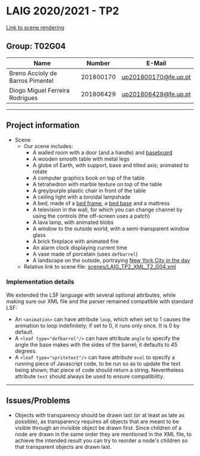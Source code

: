 # LAIG 2020/2021 - TP2

[Link to scene rendering](https://web.fe.up.pt/~up201806429/feup/3/1/laig-t02-g04/TP2/?file=LAIG_TP2_XML_T2_G04.xml)

## Group: T02G04

| Name                             | Number    | E-Mail               |
| -------------------------------- | --------- | -------------------- |
| Breno Accioly de Barros Pimentel | 201800170 | up201800170@fe.up.pt |
| Diogo Miguel Ferreira Rodrigues  | 201806429 | up201806429@fe.up.pt |

----
## Project information

- Scene
  - Our scene includes:
    - A walled room with a door (and a handle) and [baseboard](https://en.wikipedia.org/wiki/Baseboard)
    - A wooden smooth table with metal legs
    - A globe of Earth, with support, base and tilted axis; animated to rotate
    - A computer graphics book on top of the table
    - A tetrahedron with marble texture on top of the table
    - A grey/purple plastic chair in front of the table
    - A ceiling light with a toroidal lampshade
    - A bed, made of a [bed frame](https://en.wikipedia.org/wiki/Bed_frame), a [bed base](https://en.wikipedia.org/wiki/Bed_base) and a mattress
    - A television in the wall, for which you can change channel by using the controls (the off-screen uses a patch)
    - A lava lamp, with animated blobs
    - A window to the outside world, with a semi-transparent window glass
    - A brick fireplace with animated fire
    - An alarm clock displaying current time
    - A vase made of porcelain (uses `defbarrel`)
    - A landscape on the outside, portraying [New York City in the day](https://www.google.pt/maps/@40.7484322,-73.985817,3a,75y,208.13h,87.57t/data=!3m8!1e1!3m6!1sAF1QipP0Y93CzMqsjZ43y_E9CaKo-gsk3jrXxe80XFlD!2e10!3e11!6shttps:%2F%2Flh5.googleusercontent.com%2Fp%2FAF1QipP0Y93CzMqsjZ43y_E9CaKo-gsk3jrXxe80XFlD%3Dw203-h100-k-no-pi5.1866903-ya266.27908-ro-80.15346-fo100!7i5376!8i2688)
  - Relative link to scene file: [scenes/LAIG_TP2_XML_T2_G04.xml](scenes/LAIG_TP2_XML_T2_G04.xml)

### Implementation details

We extended the LSF language with several optional attributes, while making sure our XML file and the parser remained compatible with standard LSF:
- An `<animation>` can have attribute `loop`, which when set to 1 causes the animation to loop indefinitely; if set to 0, it runs only once. It is 0 by default.
- A `<leaf type="defbarrel"/>` can have attribute `angle` to specify the angle the base makes with the sides of the barrel; it defaults to 45 degrees.
- A `<leaf type="spritetext"/>` can have attribute `eval` to specify a running piece of Javascript code, to be run so as to update the text being shown; that piece of code should return a string. Nevertheless attribute `text` should always be used to ensure compatibility.

----
## Issues/Problems

- Objects with transparency should be drawn last (or at least as late as possible), as transparency requires all objects that are meant to be visible through an invisible object be drawn first. Since children of a node are drawn in the same order they are mentioned in the XML file, to achieve the intended result you can try to reorder a node's children so that transparent objects are drawn last.
